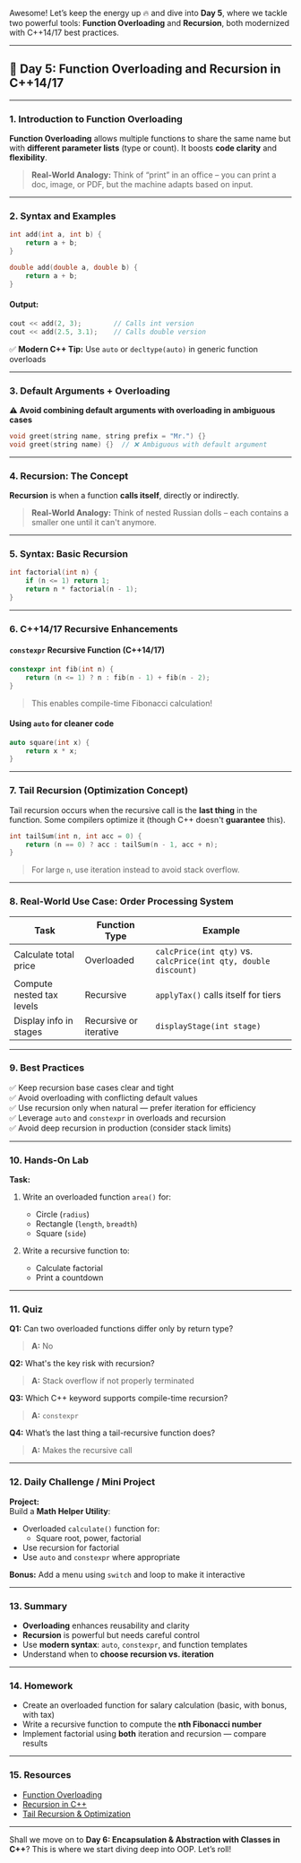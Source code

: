 Awesome! Let’s keep the energy up 🔥 and dive into **Day 5**, where we tackle two powerful tools: **Function Overloading** and **Recursion**, both modernized with C++14/17 best practices.

---

## 🚀 **Day 5: Function Overloading and Recursion in C++14/17**

---

### 1. Introduction to Function Overloading

**Function Overloading** allows multiple functions to share the same name but with **different parameter lists** (type or count). It boosts **code clarity** and **flexibility**.

> **Real-World Analogy:** Think of “print” in an office – you can print a doc, image, or PDF, but the machine adapts based on input.

---

### 2. Syntax and Examples

```cpp
int add(int a, int b) {
    return a + b;
}

double add(double a, double b) {
    return a + b;
}
```

#### Output:
```cpp
cout << add(2, 3);        // Calls int version
cout << add(2.5, 3.1);    // Calls double version
```

✅ **Modern C++ Tip:** Use `auto` or `decltype(auto)` in generic function overloads

---

### 3. Default Arguments + Overloading

⚠️ **Avoid combining default arguments with overloading in ambiguous cases**

```cpp
void greet(string name, string prefix = "Mr.") {}
void greet(string name) {}  // ❌ Ambiguous with default argument
```

---

### 4. Recursion: The Concept

**Recursion** is when a function **calls itself**, directly or indirectly.

> **Real-World Analogy:** Think of nested Russian dolls – each contains a smaller one until it can't anymore.

---

### 5. Syntax: Basic Recursion

```cpp
int factorial(int n) {
    if (n <= 1) return 1;
    return n * factorial(n - 1);
}
```

---

### 6. C++14/17 Recursive Enhancements

#### `constexpr` Recursive Function (C++14/17)

```cpp
constexpr int fib(int n) {
    return (n <= 1) ? n : fib(n - 1) + fib(n - 2);
}
```

> This enables compile-time Fibonacci calculation!

#### Using `auto` for cleaner code

```cpp
auto square(int x) {
    return x * x;
}
```

---

### 7. Tail Recursion (Optimization Concept)

Tail recursion occurs when the recursive call is the **last thing** in the function. Some compilers optimize it (though C++ doesn't **guarantee** this).

```cpp
int tailSum(int n, int acc = 0) {
    return (n == 0) ? acc : tailSum(n - 1, acc + n);
}
```

> For large `n`, use iteration instead to avoid stack overflow.

---

### 8. Real-World Use Case: Order Processing System

| Task                       | Function Type         | Example                     |
|---------------------------|------------------------|-----------------------------|
| Calculate total price     | Overloaded             | `calcPrice(int qty)` vs. `calcPrice(int qty, double discount)` |
| Compute nested tax levels | Recursive              | `applyTax()` calls itself for tiers |
| Display info in stages    | Recursive or iterative | `displayStage(int stage)` |

---

### 9. Best Practices

✅ Keep recursion base cases clear and tight  
✅ Avoid overloading with conflicting default values  
✅ Use recursion only when natural — prefer iteration for efficiency  
✅ Leverage `auto` and `constexpr` in overloads and recursion  
✅ Avoid deep recursion in production (consider stack limits)

---

### 10. Hands-On Lab

**Task:**  
1. Write an overloaded function `area()` for:
   - Circle (`radius`)
   - Rectangle (`length`, `breadth`)
   - Square (`side`)

2. Write a recursive function to:
   - Calculate factorial
   - Print a countdown

---

### 11. Quiz

**Q1:** Can two overloaded functions differ only by return type?  
> **A:** No

**Q2:** What's the key risk with recursion?  
> **A:** Stack overflow if not properly terminated

**Q3:** Which C++ keyword supports compile-time recursion?  
> **A:** `constexpr`

**Q4:** What’s the last thing a tail-recursive function does?  
> **A:** Makes the recursive call

---

### 12. Daily Challenge / Mini Project

**Project:**  
Build a **Math Helper Utility**:
- Overloaded `calculate()` function for:
  - Square root, power, factorial
- Use recursion for factorial
- Use `auto` and `constexpr` where appropriate

**Bonus:** Add a menu using `switch` and loop to make it interactive

---

### 13. Summary

- **Overloading** enhances reusability and clarity  
- **Recursion** is powerful but needs careful control  
- Use **modern syntax**: `auto`, `constexpr`, and function templates  
- Understand when to **choose recursion vs. iteration**

---

### 14. Homework

- Create an overloaded function for salary calculation (basic, with bonus, with tax)
- Write a recursive function to compute the **nth Fibonacci number**
- Implement factorial using **both** iteration and recursion — compare results

---

### 15. Resources

- [Function Overloading](https://www.geeksforgeeks.org/function-overloading-c/)
- [Recursion in C++](https://cplusplus.com/doc/tutorial/functions2/)
- [Tail Recursion & Optimization](https://en.wikipedia.org/wiki/Tail_call)

---

Shall we move on to **Day 6: Encapsulation & Abstraction with Classes in C++**? This is where we start diving deep into OOP. Let’s roll!